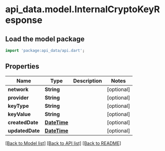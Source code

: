 # api_data.model.InternalCryptoKeyResponse

## Load the model package
```dart
import 'package:api_data/api.dart';
```

## Properties
Name | Type | Description | Notes
------------ | ------------- | ------------- | -------------
**network** | **String** |  | [optional] 
**provider** | **String** |  | [optional] 
**keyType** | **String** |  | [optional] 
**keyValue** | **String** |  | [optional] 
**createdDate** | [**DateTime**](DateTime.md) |  | [optional] 
**updatedDate** | [**DateTime**](DateTime.md) |  | [optional] 

[[Back to Model list]](../README.md#documentation-for-models) [[Back to API list]](../README.md#documentation-for-api-endpoints) [[Back to README]](../README.md)


